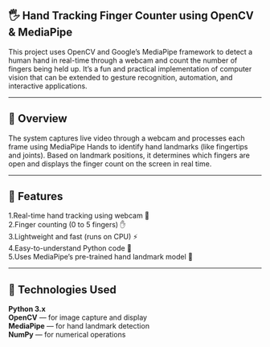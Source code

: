 **🖐️ Hand Tracking Finger Counter using OpenCV & MediaPipe**
-----------------------------------------------------------------------------------------------------------
This project uses OpenCV and Google’s MediaPipe framework to detect a human hand in real-time through a webcam and count the number of fingers being held up.
It’s a fun and practical implementation of computer vision that can be extended to gesture recognition, automation, and interactive applications.

___________________________________________________________________________________________________________
**🧠 Overview**
-----------------------------------------------------------------------------------------------------------
The system captures live video through a webcam and processes each frame using MediaPipe Hands to identify hand landmarks (like fingertips and joints).
Based on landmark positions, it determines which fingers are open and displays the finger count on the screen 
in real time.
___________________________________________________________________________________________________________
**🚀 Features**
-----------------------------------------------------------------------------------------------------------
1.Real-time hand tracking using webcam 🎥
<br>
2.Finger counting (0 to 5 fingers) ✋
<br>
3.Lightweight and fast (runs on CPU) ⚡
<br>
4.Easy-to-understand Python code 🐍
<br>
5.Uses MediaPipe’s pre-trained hand landmark model 🤖
__________________________________________________________________________________________________________

**🧩 Technologies Used** 
----------------------------------------------------------------------------------------------------------
**Python 3.x**
<br>
**OpenCV** — for image capture and display
<br>
**MediaPipe** — for hand landmark detection
<br>
**NumPy** — for numerical operations













